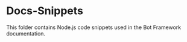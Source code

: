 # Docs-Snippets
This folder contains Node.js code snippets used in the Bot Framework documentation.
